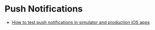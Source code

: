 # Push Notifications

- [How to test push notifications in simulator and production iOS apps](https://onmyway133.com/blog/how-to-test-push-notifications-in-simulator-and-production-ios-apps/)
